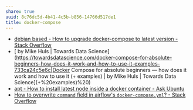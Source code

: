 ```yaml
---
share: true
uuid: 8c76dc5d-4b41-4c5b-b856-14766d517de1
title: docker-compose
---
```

* [debian based - How to upgrade docker-compose to latest version - Stack Overflow](https://stackoverflow.com/questions/49839028/how-to-upgrade-docker-compose-to-latest-version)
* [ by Mike Huls | Towards Data Science](https://towardsdatascience.com/docker-compose-for-absolute-beginners-how-does-it-work-and-how-to-use-it-examples-733ca24c5e6c|Docker Compose for absolute beginners — how does it work and how to use it (+ examples) | by Mike Huls | Towards Data Science](+%20examples)%20)
* [apt - How to install latest node inside a docker container - Ask Ubuntu](https://askubuntu.com/questions/720784/how-to-install-latest-node-inside-a-docker-container)
* [How to overwrite `command` field in airflow's `docker-compose.yml`? - Stack Overflow](https://stackoverflow.com/questions/69748619/how-to-overwrite-command-field-in-airflows-docker-compose-yml)

